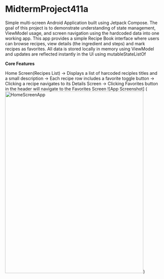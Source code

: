 # MidtermProject411a 
Simple multi-screen Android Application built using Jetpack Compose. The goal of this project is to demonstrate understanding of state management, ViewModel usage, and screen navigation using the hardcoded data into one working app.
This app provides a simple Recipe Book interface where users can browse recipes, view details (the ingredient and steps) and mark recipes as favorites. All data is stored locally in memory using ViewModel and updates are reflected instantly in the UI using mutableStateListOf

__Core Features__

Home Screen(Recipes List)
-> Displays a list of harcoded reciples titles and a small description
-> Each recipe row includes a favorite toggle button
-> Clicking a recipe navigates to its Details Screen
-> Clicking Favorites button in the header will navigate to the Favorites Screen
![App Screenshot] (<img width="450" height="591" alt="HomeScreenApp" src="https://github.com/user-attachments/assets/66cc07f7-ab06-4049-847a-6eb257185479" />)





